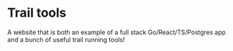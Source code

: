 # Trail tools

A website that is both an example of a full stack Go/React/TS/Postgres app and a bunch of useful trail running tools!

